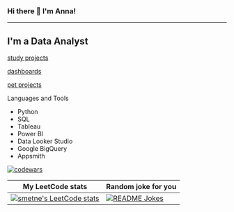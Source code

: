 ### Hi there 👋 I'm Anna!
___

## I'm a Data Analyst
[study projects](https://github.com/smetne/ya_praktikum)

[dashboards](https://github.com/smetne/dashboards)

[pet projects](https://github.com/smetne/pet_projects)

Languages and Tools
- Python
- SQL
- Tableau
- Power BI
- Data Looker Studio
- Google BigQuery
- Appsmith

[![codewars](https://www.codewars.com/users/smetne/badges/small)](https://www.codewars.com/users/smetne) 

My LeetCode stats  | Random joke for you
------------- | -------------
[![smetne's LeetCode stats](https://leetcode-stats-six.vercel.app/api?username=smetne&theme=dark)](https://github.com/smetne/github-readme) | <a href="https://readme-jokes.vercel.app"><img align="center" src="https://readme-jokes.vercel.app/api" alt="README Jokes"></a>
